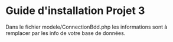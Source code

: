 # Guide d'installation Projet 3 

Dans le fichier modele/ConnectionBdd.php les informations sont à remplacer par les info de votre base de données.